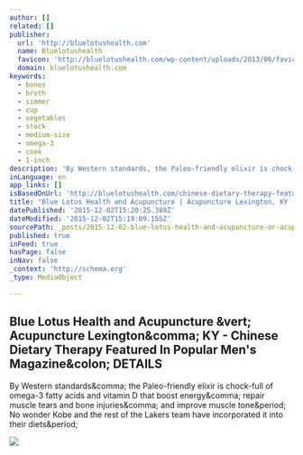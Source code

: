 ```yaml
---
author: []
related: []
publisher:
  url: 'http://bluelotushealth.com'
  name: Bluelotushealth
  favicon: 'http://bluelotushealth.com/wp-content/uploads/2013/06/favicon3.png'
  domain: bluelotushealth.com
keywords:
  - bones
  - broth
  - simmer
  - cup
  - vegetables
  - stock
  - medium-size
  - omega-3
  - cook
  - 1-inch
description: 'By Western standards, the Paleo-friendly elixir is chock-full of omega-3 fatty acids and vitamin D that boost energy, repair muscle tears and bone injuries, and improve muscle tone. No wonder Kobe and the rest of the Lakers team have incorporated it into their diets.'
inLanguage: en
app_links: []
isBasedOnUrl: 'http://bluelotushealth.com/chinese-dietary-therapy-featured-in-popular-mens-magazine-details/'
title: "Blue Lotus Health and Acupuncture | Acupuncture Lexington, KY - Chinese Dietary Therapy Featured In Popular Men's Magazine: DETAILS"
datePublished: '2015-12-02T15:20:25.389Z'
dateModified: '2015-12-02T15:19:09.155Z'
sourcePath: _posts/2015-12-02-blue-lotus-health-and-acupuncture-or-acupuncture-lexington-k.md
published: true
inFeed: true
hasPage: false
inNav: false
_context: 'http://schema.org'
_type: MediaObject

---
```

<article style=""><h1>Blue Lotus Health and Acupuncture &amp;vert; Acupuncture Lexington&amp;comma; KY - Chinese Dietary Therapy Featured In Popular Men's Magazine&amp;colon; DETAILS</h1><p>By Western standards&amp;comma; the Paleo-friendly elixir is chock-full of omega-3 fatty acids and vitamin D that boost energy&amp;comma; repair muscle tears and bone injuries&amp;comma; and improve muscle tone&amp;period; No wonder Kobe and the rest of the Lakers team have incorporated it into their diets&amp;period;</p><img src="http://bluelotushealth.com/wp-content/uploads/2013/01/Gua-sha-2-700x300.jpg" /></article>